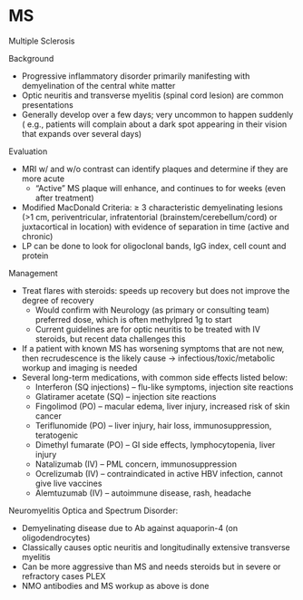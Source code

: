 # MS
 
Multiple Sclerosis

Background

-   Progressive inflammatory disorder primarily manifesting with
    demyelination of the central white matter
-   Optic neuritis and transverse myelitis (spinal cord lesion) are
    common presentations
-   Generally develop over a few days; very uncommon to happen suddenly
    ( e.g., patients will complain about a dark spot appearing in their
    vision that expands over several days)

Evaluation

-   MRI w/ and w/o contrast can identify plaques and determine if they
    are more acute
    -   “Active” MS plaque will enhance, and continues to for weeks
        (even after treatment)
-   Modified MacDonald Criteria:
    ≥
    3 characteristic demyelinating lesions (>1 cm, periventricular,
    infratentorial (brainstem/cerebellum/cord) or juxtacortical in
    location) with evidence of separation in time (active and chronic)
-   LP can be done to look for oligoclonal bands, IgG index, cell count
    and protein

Management

-   Treat flares with steroids: speeds up recovery but does not improve
    the degree of recovery
    -   Would confirm with Neurology (as primary or consulting team)
        preferred dose, which is often methylpred 1g to start
    -   Current guidelines are for optic neuritis to be treated with IV
        steroids, but recent data challenges this
-   If a patient with known MS has worsening symptoms that are not new,
    then recrudescence is the likely cause -> infectious/toxic/metabolic
    workup and imaging is needed
-   Several long-term medications, with common side effects listed
    below:
    -   Interferon (SQ injections) – flu-like symptoms, injection site
        reactions
    -   Glatiramer acetate (SQ) – injection site reactions
    -   Fingolimod (PO) – macular edema, liver injury, increased risk of
        skin cancer
    -   Teriflunomide (PO) – liver injury, hair loss, immunosuppression,
        teratogenic
    -   Dimethyl fumarate (PO) – GI side effects, lymphocytopenia, liver
        injury
    -   Natalizumab (IV) – PML concern, immunosuppression
    -   Ocrelizumab (IV) – contraindicated in active HBV infection,
        cannot give live vaccines
    -   Alemtuzumab (IV) – autoimmune disease, rash, headache

Neuromyelitis Optica and Spectrum Disorder:

-   Demyelinating disease due to Ab against aquaporin-4 (on
    oligodendrocytes)
-   Classically causes optic neuritis and longitudinally extensive
    transverse myelitis
-   Can be more aggressive than MS and needs steroids but in severe or
    refractory cases PLEX
-   NMO antibodies and MS workup as above is done
